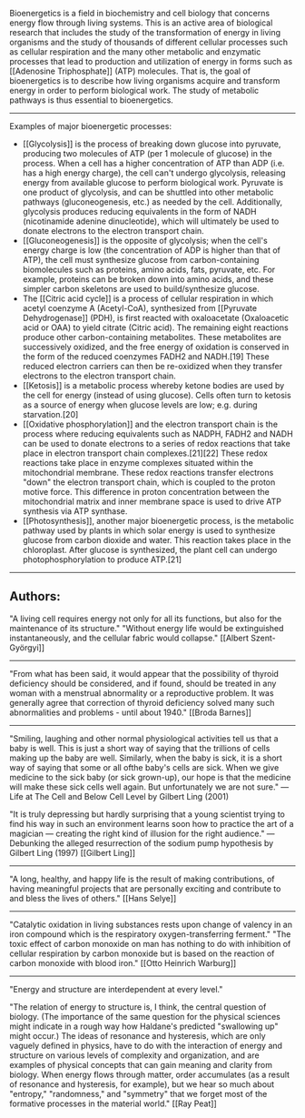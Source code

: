 Bioenergetics is a field in biochemistry and cell biology that concerns energy flow through living systems. This is an active area of biological research that includes the study of the transformation of energy in living organisms and the study of thousands of different cellular processes such as cellular respiration and the many other metabolic and enzymatic processes that lead to production and utilization of energy in forms such as [[Adenosine Triphosphate]] (ATP) molecules. That is, the goal of bioenergetics is to describe how living organisms acquire and transform energy in order to perform biological work. The study of metabolic pathways is thus essential to bioenergetics.

---

Examples of major bioenergetic processes:
- [[Glycolysis]] is the process of breaking down glucose into pyruvate, producing two molecules of ATP (per 1 molecule of glucose) in the process. When a cell has a higher concentration of ATP than ADP (i.e. has a high energy charge), the cell can't undergo glycolysis, releasing energy from available glucose to perform biological work. Pyruvate is one product of glycolysis, and can be shuttled into other metabolic pathways (gluconeogenesis, etc.) as needed by the cell. Additionally, glycolysis produces reducing equivalents in the form of NADH (nicotinamide adenine dinucleotide), which will ultimately be used to donate electrons to the electron transport chain.
- [[Gluconeogenesis]] is the opposite of glycolysis; when the cell's energy charge is low (the concentration of ADP is higher than that of ATP), the cell must synthesize glucose from carbon-containing biomolecules such as proteins, amino acids, fats, pyruvate, etc. For example, proteins can be broken down into amino acids, and these simpler carbon skeletons are used to build/synthesize glucose.
- The [[Citric acid cycle]] is a process of cellular respiration in which acetyl coenzyme A (Acetyl-CoA), synthesized from [[Pyruvate Dehydrogenase]] (PDH), is first reacted with oxaloacetate (Oxaloacetic acid or OAA) to yield citrate (Citric acid). The remaining eight reactions produce other carbon-containing metabolites. These metabolites are successively oxidized, and the free energy of oxidation is conserved in the form of the reduced coenzymes FADH2 and NADH.[19] These reduced electron carriers can then be re-oxidized when they transfer electrons to the electron transport chain.
- [[Ketosis]] is a metabolic process whereby ketone bodies are used by the cell for energy (instead of using glucose). Cells often turn to ketosis as a source of energy when glucose levels are low; e.g. during starvation.[20]
- [[Oxidative phosphorylation]] and the electron transport chain is the process where reducing equivalents such as NADPH, FADH2 and NADH can be used to donate electrons to a series of redox reactions that take place in electron transport chain complexes.[21][22] These redox reactions take place in enzyme complexes situated within the mitochondrial membrane. These redox reactions transfer electrons "down" the electron transport chain, which is coupled to the proton motive force. This difference in proton concentration between the mitochondrial matrix and inner membrane space is used to drive ATP synthesis via ATP synthase.
- [[Photosynthesis]], another major bioenergetic process, is the metabolic pathway used by plants in which solar energy is used to synthesize glucose from carbon dioxide and water. This reaction takes place in the chloroplast. After glucose is synthesized, the plant cell can undergo photophosphorylation to produce ATP.[21]

---

## Authors:

"A living cell requires energy not only for all its functions, but also for the maintenance of its structure."
"Without energy life would be extinguished instantaneously, and the cellular fabric would collapse."
[[Albert Szent-Györgyi]]

---
"From what has been said, it would appear that the possibility of thyroid deficiency should be considered, and if found, should be treated in any woman with a menstrual abnormality or a reproductive problem. It was generally agree that correction of thyroid deficiency solved many such abnormalities and problems - until about 1940."
[[Broda Barnes]]

---
"Smiling, laughing and other normal physiological activities tell us that a baby is well. This is just a short way of saying that the trillions of cells making up the baby are well. Similarly, when the baby is sick, it is a short way of saying that some or all ofthe baby's cells are sick. When we give medicine to the sick baby (or sick grown-up), our hope is that the medicine will make these sick cells well again. But unfortunately we are not sure."
— Life at The Cell and Below Cell Level by Gilbert Ling (2001)

"It is truly depressing but hardly surprising that a young scientist trying to find his way in such an environment learns soon how to practice the art of a magician — creating the right kind of illusion for the right audience." 
— Debunking the alleged resurrection of the sodium pump hypothesis by Gilbert Ling (1997)
[[Gilbert Ling]]

---
"A long, healthy, and happy life is the result of making contributions, of having meaningful projects that are personally exciting and contribute to and bless the lives of others."
[[Hans Selye]]

---
"Catalytic oxidation in living substances rests upon change of valency in an iron compound which is the respiratory oxygen-transferring ferment."
"The toxic effect of carbon monoxide on man has nothing to do with inhibition of cellular respiration by carbon monoxide but is based on the reaction of carbon monoxide with blood iron."
[[Otto Heinrich Warburg]]

---

"Energy and structure are interdependent at every level."

"The relation of energy to structure is, I think, the central question of biology. (The importance of the same question for the physical sciences might indicate in a rough way how Haldane's predicted "swallowing up" might occur.) The ideas of resonance and hysteresis, which are only vaguely defined in physics, have to do with the interaction of energy and structure on various levels of complexity and organization, and are examples of physical concepts that can gain meaning and clarity from biology. When energy flows through matter, order accumulates (as a result of resonance and hysteresis, for example), but we hear so much about "entropy," "randomness," and "symmetry" that we forget most of the formative processes in the material world."
[[Ray Peat]]
